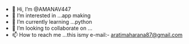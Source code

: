 - 👋 Hi, I’m @AMANAV447
- 👀 I’m interested in ...app making
- 🌱 I’m currently learning ...python
- 💞️ I’m looking to collaborate on ...
- 📫 How to reach me ...this ismy e-mail:- aratimaharana87@gmail.com

<!---
AMANAV447/AMANAV447 is a ✨ special ✨ repository because its `README.md` (this file) appears on your GitHub profile.
You can click the Preview link to take a look at your changes.
--->

